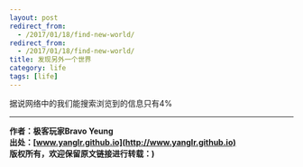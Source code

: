```yaml
---
layout: post
redirect_from:
  - /2017/01/18/find-new-world/
redirect_from:
  - /2017/01/18/find-new-world/
title: 发现另外一个世界
category: life 
tags: [life]
---
```


据说网络中的我们能搜索浏览到的信息只有4%


-------------

**作者：极客玩家Bravo Yeung**  
**出处：[www.yanglr.github.io](http://www.yanglr.github.io)**  
**版权所有，欢迎保留原文链接进行转载：)**
